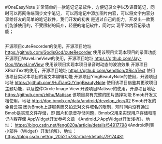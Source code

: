 #OneEasyNote
非常简单的一款笔记记录软件，方便记录文字以及语音笔记，同时可以再网络端同步文字笔记，
可以再笔记中添加图片内容，可以将文字内容分享给好友的简单的笔记软件，我们开发的初衷
是通过自己的能力，开发出一款我们能够使用的，不受限制的简介，轻便的笔记软件，同时实
现平常内容记录功能；

##

开源项目cuteRecorder的使用，开源项目地址
https://github.com/GodisGod/cuteRecorder
使用该项目实现本项目的录音功能
开源项目WaveLineView的使用，开源项目地址
https://github.com/Jay-Goo/WaveLineView
使用该项目实现本项目录音时动态的波浪效果
开源项目XRichText的使用，开源项目地址
https://github.com/sendtion/XRichText
使用该项目实现本项目的富文本编辑功能
开源项目YingBeautyNote的使用，开源项目地址
https://github.com/HuTianQi/YingBeautyNote
使用该项目借鉴其更改项目主题功能，以及控件Circle Image View
开源项目Matisse的使用，开源项目地址
https://github.com/zhihu/Matisse
该项目具有完整的图片选择功能
Bmob开发文档使用，地址
http://doc.bmob.cn/data/android/develop_doc/#2
Bmob开发的免费云端
因为Bmob上游服务商又拍云对文件域名的限制，短时间内没有通过Bmob是实现文件存储，即
图片和录音存储问题，Bmob仅用来实现用户存储和笔记内容存储
AppWidget开发参考文章
《Android之AppWidget开发浅析》，地址：
https://blog.csdn.net/feng020a/article/details/54917798
《Android列表小部件（Widget）开发详解》，地址：
https://blog.csdn.net/qq_20521573/article/details/79174481

